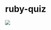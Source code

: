 # ruby-quiz

<a href="https://codeclimate.com/github/bbblucky/ruby-quiz"><img src="https://codeclimate.com/github/bbblucky/ruby-quiz/badges/gpa.svg" /></a>
